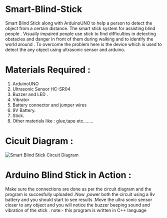 # Smart-Blind-Stick
Smart Blind Stick along with ArduinoUNO to help a person to detect the object from a certain distance.
The smart stick system for assisting blind people . Visually impaired people use stick to find difficulties in detecting obstacles and danger in front of them during walking and to identify the world around .
To overcome the problem here is the device which is used to detect the any object using ultrasonic sensor and arduino.

# Materials Required : 
  1. ArduinoUNO
  2. Ultrasonic Sensor HC-SR04
  3. Buzzer and LED .
  4. Vibrator 
  5. Battery connector and jumper wires
  6. 9V Battery.
  7. Stick.
  8. Other materials like : glue,tape etc........

 # Cicuit Diagram :
![Smart Blind Stick Circuit Diagram](https://github.com/shivasaisandela2002/smart-blind-stick/assets/114988509/81a802d5-46ed-446c-b5d1-4575022d8b4e)

# Arduino Blind Stick in Action :
Make sure the connections are done as per the circuit diagram and the program is succesfully uploaded .Now ,power both the circuit using  a 9v battery and you should start to see results .Move the ultra sonic sensor closer to any object  and you will notice the buzzer beeping sound and vibration of the stick .
note:- this program is written in C++ language
